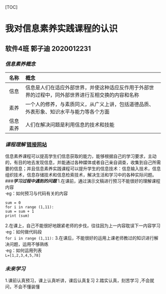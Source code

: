 [TOC]
# **我对信息素养实践课程的认识**  
## 软件4班 郭子迪 2020012231  
### ***信息素养概念***  
|名称|概念|
|:-:|:-|
|信息|信息是人们在适应外部世界，并使这种适应反作用于外部世界的过程中，同外部世界进行互相交换的内容和名称|
|素养|一个人的修养，与素质同义，从广义上讲，包括道德品质、外表形象、知识水平与能力等各个方面|
|信息素养|人们在解决问题是利用信息的技术和技能|
### ***课程理解***  [链接网站](https://hao.qq.com/?unc=o400493_1&s=2&s=o400493_1) 
   信息素养课程可以提高学生们信息获取的能力，能够根据自己的学习要求，主动的，有目的地去发现信息，并能通过各种媒体或者自己亲自调查，收集到自己所需要的信息；并且信息素养实践课程可以提升学生的信息技术：信息输入技术，信息组织技术，信息存储技术和信息检索技术，解决生活和学习中的各种实际问题。  
###***学习过程中遇到的问题***
1.在课前，通过演示文稿进行预习不能很好的理解课程内容   
·eg：如何预习与代码有关的内容  
```
sum = 0
for i in range (1,11):
sum = sum + 1
print (sum)
```
2.在课上，自己不能很好地跟紧老师的步伐，往往因为上一内容耽误下一内容学习  
·eg：如何做代码段  
`for i in range (1,11):`
3.在课后，不能很好的运用上课老师教过的知识进行解决问题，运用不够熟练    
·eg：如何运用列表  
`L=[1,2,3,4,5,78]`
### ***未来学习***  
1.课前认真预习，课上认真听讲，课后认真复习
2.踏实认真，刻苦学习 ,不会就问，不会不懂装懂 